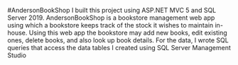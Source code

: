 #AndersonBookShop
I built this project using ASP.NET MVC 5 and SQL Server 2019.
AndersonBookShop is a bookstore management web app using which a bookstore keeps track
of the stock it wishes to maintain in-house.
Using this web app the bookstore may add new books, edit existing ones, delete books,
and also look up book details.
For the data, I wrote SQL queries that access the data tables I created
using SQL Server Management Studio


